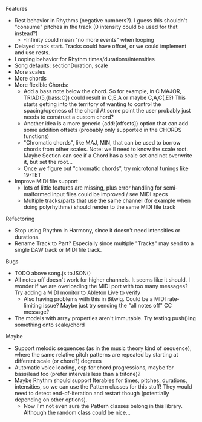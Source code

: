 Features
- Rest behavior in Rhythms (negative numbers?). I guess this shouldn't "consume" pitches in the track (0 intensity could be used for that instead?)
  - -Infinity could mean "no more events" when looping
- Delayed track start. Tracks could have offset, or we could implement and use rests.
- Looping behavior for Rhythm times/durations/intensities
- Song defaults: sectionDuration, scale
- More scales
- More chords
- More flexible Chords:
  - Add a bass note below the chord.
    So for example, in C MAJOR, TRIAD(5,{bass:C}) could result in C,E,A or maybe C,A,C(,E?)
    This starts getting into the territory of wanting to control the spacing/openess of the chord
    At some point the user probably just needs to construct a custom chord?
  - Another idea is a more generic {add:[offsets]} option that can add some addition offsets (probably only supported in the CHORDS functions)
  - "Chromatic chords", like MAJ, MIN, that can be used to borrow chords from other scales.
    Note: we'll need to know the scale root. Maybe Section can see if a Chord has a scale set and not overwrite it, but set the root...
  - Once we figure out "chromatic chords", try microtonal tunings like 19-TET
- Improve MIDI file support 
  - lots of little features are missing, plus error handling for semi-malformed input files could be improved / see MIDI specs
  - Multiple tracks/parts that use the same channel (for example when doing polyrhythms) should render to the same MIDI file track

Refactoring
- Stop using Rhythm in Harmony, since it doesn't need intensities or durations.
- Rename Track to Part? Especially since multiple "Tracks" may send to a single DAW track or MIDI file track.

Bugs
- TODO above song.js toJSON()
- All notes off doesn't work for higher channels. It seems like it should. I wonder if we are overloading the MIDI port with too many messages? Try adding a MIDI monitor to Ableton Live to verify
  - Also having problems with this in Bitwig. Could be a MIDI rate-limiting issue? Maybe just try sending the "all notes off" CC message?
- The models with array properties aren't immutable. Try testing push()ing something onto scale/chord

Maybe
- Support melodic sequences (as in the music theory kind of sequence), where the same relative pitch patterns are repeated by starting at different scale (or chord?) degrees
- Automatic voice leading, esp for chord progressions, maybe for bass/lead too (prefer intervals less than a tritone)?
- Maybe Rhythm should support Iterables for times, pitches, durations, intensities, so we can use
  the Pattern classes for this stuff! They would need to detect end-of-iteration and restart though (potentially depending on other options).
  - Now I'm not even sure the Pattern classes belong in this library. Although the random class could be nice...
